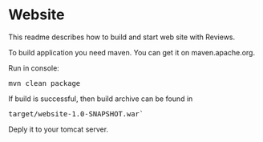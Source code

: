 # Website
This readme describes how to build and start web site with Reviews.

To build application you need maven. You can get it on maven.apache.org.

Run in console:<pre>mvn clean package</pre>
If build is successful, then build archive can be found in <pre>target/website-1.0-SNAPSHOT.war`</pre>
Deply it to your tomcat server.
